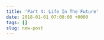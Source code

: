 ```yaml
---
title: 'Part 4: Life In The Future'
date: 2018-01-01 07:00:00 +0000
tags: []
slug: new-post
---
```

